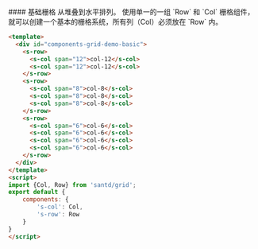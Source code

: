 <text lang="cn">
#### 基础栅格
从堆叠到水平排列。
使用单一的一组 `Row` 和 `Col` 栅格组件，就可以创建一个基本的栅格系统，所有列（Col）必须放在 `Row` 内。
</text>

```html
<template>
  <div id="components-grid-demo-basic">
    <s-row>
      <s-col span="12">col-12</s-col>
      <s-col span="12">col-12</s-col>
    </s-row>
    <s-row>
      <s-col span="8">col-8</s-col>
      <s-col span="8">col-8</s-col>
      <s-col span="8">col-8</s-col>
    </s-row>
    <s-row>
      <s-col span="6">col-6</s-col>
      <s-col span="6">col-6</s-col>
      <s-col span="6">col-6</s-col>
      <s-col span="6">col-6</s-col>
    </s-row>
  </div>
</template>
<script>
import {Col, Row} from 'santd/grid';
export default {
    components: {
        's-col': Col,
        's-row': Row
    }
}
</script>
```
